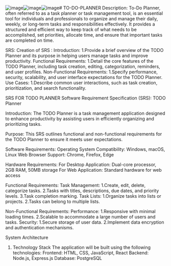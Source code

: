 ![image](https://github.com/Lokesh-Tallapaneni/TO-DO-PLANNER/assets/104570974/67792060-7c6b-4f16-89cb-30a177ec78de)![image](https://github.com/Lokesh-Tallapaneni/TO-DO-PLANNER/assets/104570974/937d779b-c357-473d-bca8-56c44e3cb828)![image](https://github.com/Lokesh-Tallapaneni/TO-DO-PLANNER/assets/104570974/0e0aa2af-a707-4400-b916-16f0ed43f08a)# TO-DO-PLANNER 
Description:
To-Do Planner, often referred to as a task planner or task management tool, is an essential tool for individuals and professionals to organize and manage their daily, weekly, or long-term tasks and responsibilities effectively. It provides a structured and efficient way to keep track of what needs to be accomplished, set priorities, allocate time, and ensure that important tasks are completed on time.

SRS:
Creation of SRS :
Introduction:
  1.Provide a brief overview of the TODO Planner and its purpose in helping users manage tasks and improve productivity.
Functional Requirements:
  1.Detail the core features of the TODO Planner, including task creation, editing, categorization, reminders, and user profiles.
Non-Functional Requirements:
  1.Specify performance, security, scalability, and user interface expectations for the TODO Planner.
Use Cases:
  1.Describe common user interactions, such as task creation, prioritization, and search functionality.

SRS FOR TODO PLANNER
Software Requirement Specification (SRS): TODO Planner

Introduction: The TODO Planner is a task management application designed to enhance productivity by assisting users in efficiently organizing and prioritizing tasks.

Purpose: This SRS outlines functional and non-functional requirements for the TODO Planner to ensure it meets user expectations.

Software Requirements:
  Operating System Compatibility: Windows, macOS, Linux
  Web Browser Support: Chrome, Firefox, Edge

Hardware Requirements:
  For Desktop Application: Dual-core processor, 2GB RAM, 50MB storage
  For Web Application: Standard hardware for web access

Functional Requirements:
  Task Management:
    1.Create, edit, delete, categorize tasks.
    2.Tasks with titles, descriptions, due dates, and priority levels.
    3.Task completion marking.
  Task Lists:
    1.Organize tasks into lists or projects.
    2.Tasks can belong to multiple lists.

Non-Functional Requirements:
  Performance:
    1.Responsive with minimal loading times.
    2.Scalable to accommodate a large number of users and tasks.
  Security:
    1.Secure storage of user data.
    2.Implement data encryption and authentication mechanisms.

System Architecture
  1. Technology Stack
    The application will be built using the following technologies:
    Frontend: HTML, CSS, JavaScript, React
    Backend: Node.js, Express.js
    Database: PostgreSQL






